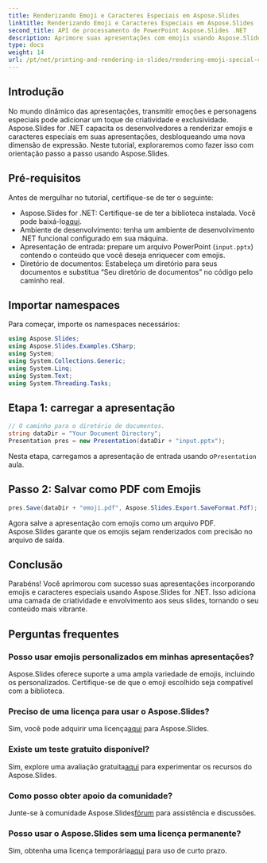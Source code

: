 ```yaml
---
title: Renderizando Emoji e Caracteres Especiais em Aspose.Slides
linktitle: Renderizando Emoji e Caracteres Especiais em Aspose.Slides
second_title: API de processamento de PowerPoint Aspose.Slides .NET
description: Aprimore suas apresentações com emojis usando Aspose.Slides for .NET. Siga nosso guia passo a passo para adicionar um toque criativo sem esforço.
type: docs
weight: 14
url: /pt/net/printing-and-rendering-in-slides/rendering-emoji-special-characters/
---
```

## Introdução
No mundo dinâmico das apresentações, transmitir emoções e personagens especiais pode adicionar um toque de criatividade e exclusividade. Aspose.Slides for .NET capacita os desenvolvedores a renderizar emojis e caracteres especiais em suas apresentações, desbloqueando uma nova dimensão de expressão. Neste tutorial, exploraremos como fazer isso com orientação passo a passo usando Aspose.Slides.
## Pré-requisitos
Antes de mergulhar no tutorial, certifique-se de ter o seguinte:
- Aspose.Slides for .NET: Certifique-se de ter a biblioteca instalada. Você pode baixá-lo[aqui](https://releases.aspose.com/slides/net/).
- Ambiente de desenvolvimento: tenha um ambiente de desenvolvimento .NET funcional configurado em sua máquina.
- Apresentação de entrada: prepare um arquivo PowerPoint (`input.pptx`) contendo o conteúdo que você deseja enriquecer com emojis.
- Diretório de documentos: Estabeleça um diretório para seus documentos e substitua “Seu diretório de documentos” no código pelo caminho real.
## Importar namespaces
Para começar, importe os namespaces necessários:
```csharp
using Aspose.Slides;
using Aspose.Slides.Examples.CSharp;
using System;
using System.Collections.Generic;
using System.Linq;
using System.Text;
using System.Threading.Tasks;
```
## Etapa 1: carregar a apresentação
```csharp
// O caminho para o diretório de documentos.
string dataDir = "Your Document Directory";
Presentation pres = new Presentation(dataDir + "input.pptx");
```
 Nesta etapa, carregamos a apresentação de entrada usando o`Presentation` aula.
## Passo 2: Salvar como PDF com Emojis
```csharp
pres.Save(dataDir + "emoji.pdf", Aspose.Slides.Export.SaveFormat.Pdf);
```
Agora salve a apresentação com emojis como um arquivo PDF. Aspose.Slides garante que os emojis sejam renderizados com precisão no arquivo de saída.
## Conclusão
Parabéns! Você aprimorou com sucesso suas apresentações incorporando emojis e caracteres especiais usando Aspose.Slides for .NET. Isso adiciona uma camada de criatividade e envolvimento aos seus slides, tornando o seu conteúdo mais vibrante.
## Perguntas frequentes
### Posso usar emojis personalizados em minhas apresentações?
Aspose.Slides oferece suporte a uma ampla variedade de emojis, incluindo os personalizados. Certifique-se de que o emoji escolhido seja compatível com a biblioteca.
### Preciso de uma licença para usar o Aspose.Slides?
 Sim, você pode adquirir uma licença[aqui](https://purchase.aspose.com/buy) para Aspose.Slides.
### Existe um teste gratuito disponível?
 Sim, explore uma avaliação gratuita[aqui](https://releases.aspose.com/) para experimentar os recursos do Aspose.Slides.
### Como posso obter apoio da comunidade?
 Junte-se à comunidade Aspose.Slides[fórum](https://forum.aspose.com/c/slides/11) para assistência e discussões.
### Posso usar o Aspose.Slides sem uma licença permanente?
 Sim, obtenha uma licença temporária[aqui](https://purchase.aspose.com/temporary-license/) para uso de curto prazo.